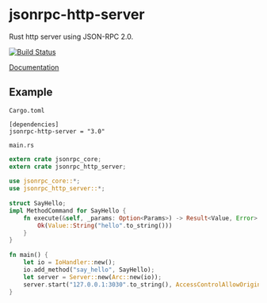 # jsonrpc-http-server
Rust http server using JSON-RPC 2.0.

[![Build Status][travis-image]][travis-url]

[travis-image]: https://travis-ci.org/debris/jsonrpc-http-server.svg?branch=master
[travis-url]: https://travis-ci.org/debris/jsonrpc-http-server

[Documentation](http://debris.github.io/jsonrpc-http-server/jsonrpc_http_server/index.html)

## Example

`Cargo.toml`


```
[dependencies]
jsonrpc-http-server = "3.0"
```

`main.rs`

```rust
extern crate jsonrpc_core;
extern crate jsonrpc_http_server;
 
use jsonrpc_core::*;
use jsonrpc_http_server::*;
 
struct SayHello;
impl MethodCommand for SayHello {
    fn execute(&self, _params: Option<Params>) -> Result<Value, Error> {
        Ok(Value::String("hello".to_string()))
    }
}
 
fn main() {
    let io = IoHandler::new();
    io.add_method("say_hello", SayHello);
    let server = Server::new(Arc::new(io));
    server.start("127.0.0.1:3030".to_string(), AccessControlAllowOrigin::Null, 1).unwrap();
}
```
